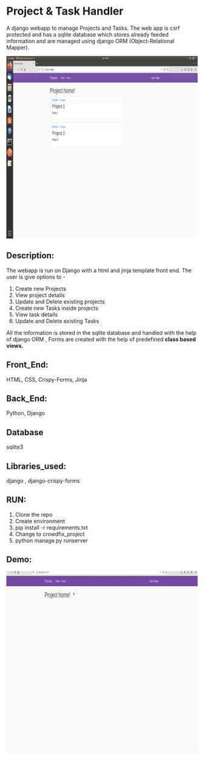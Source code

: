 # Project & Task Handler    
A django webapp to manage Projects and Tasks. The web app is csrf protected and has a sqlite database which stores already feeded information and are managed using django ORM (Object-Relational Mapper). 

<img src="screenshots/homepage.png" width="900" height="480" />

## Description: 
The webapp is run on Django with a html and jinja template front end. 
The user is give options to -
1. Create new Projects
2. View project details
3. Update and Delete existing projects
4. Create new Tasks inside projects
5. View task details
6. Update and Delete existing Tasks

All the information is stored in the sqlite database and handled with the help of django ORM , Forms are created with the help of predefined <b>class based views.</b> 

## Front_End: 
HTML, CSS, Crispy-Forms, Jinja

## Back_End: 
Python, Django 

## Database 
sqlite3

## Libraries_used: 
django , django-crispy-forms 

## RUN: 

1. Clone the repo   
2. Create environment  
3. pip install -r requirements.txt  
4. Change to crowdfix_project
5. python manage.py runserver


## Demo:  

<img src="screenshots/demo.gif" width="900" height="480" />
